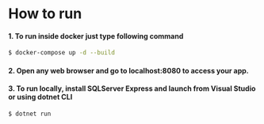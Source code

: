 # How to run 


####  1. To run inside docker just type following command

```sh
$ docker-compose up -d --build
```
####  2. Open any web browser and go to localhost:8080 to access your app.
####  3. To run locally, install SQLServer Express and launch from Visual Studio or using dotnet CLI

```sh
$ dotnet run
```
